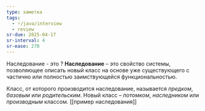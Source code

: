 ```yaml
---
type: заметка
tags:
  - 🃏/java/interview
  - review
sr-due: 2025-04-17
sr-interval: 4
sr-ease: 270
---
```

Наследование - это
?
**Наследование** – это свойство системы, позволяющее описать новый класс на основе уже существующего с частично или полностью заимствующейся функциональностью.

Класс, от которого производится наследование, называется _предком_, _базовым_ или _родительским_. Новый класс – _потомком_, _наследником_ или _производным_ классом.
[[пример наследования]] 